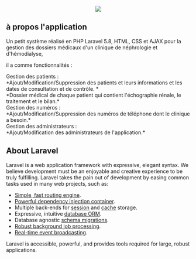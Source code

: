 <p align="center"><img src="https://laravel.com/assets/img/components/logo-laravel.svg"></p>

## à propos l'application

<p>Un petit système réalisé en PHP Laravel 5.8, HTML, CSS et AJAX pour la gestion des dossiers médicaux d'un clinique de néphrologie et d'hémodialyse, </p>
<p> il a comme fonctionnalités : </p>
Gestion des patients : </br>
  *Ajout/Modification/Suppression des patients et leurs informations et les dates de consultation et de contrôle. *</br>
  *Dossier médical de chaque patient qui contient l'échographie rénale, le traitement et le bilan.*</br>
Gestion des numéros :</br>
  *Ajout/Modification/Suppression des numéros de téléphone dont le clinique a besoin.*</br>
Gestion des administrateurs :</br>
  *Ajout/Modification des administrateurs de l'application.*
  
  
  ## About Laravel

Laravel is a web application framework with expressive, elegant syntax. We believe development must be an enjoyable and creative experience to be truly fulfilling. Laravel takes the pain out of development by easing common tasks used in many web projects, such as:

- [Simple, fast routing engine](https://laravel.com/docs/routing).
- [Powerful dependency injection container](https://laravel.com/docs/container).
- Multiple back-ends for [session](https://laravel.com/docs/session) and [cache](https://laravel.com/docs/cache) storage.
- Expressive, intuitive [database ORM](https://laravel.com/docs/eloquent).
- Database agnostic [schema migrations](https://laravel.com/docs/migrations).
- [Robust background job processing](https://laravel.com/docs/queues).
- [Real-time event broadcasting](https://laravel.com/docs/broadcasting).

Laravel is accessible, powerful, and provides tools required for large, robust applications.
